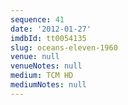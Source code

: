 ```yaml
---
sequence: 41
date: '2012-01-27'
imdbId: tt0054135
slug: oceans-eleven-1960
venue: null
venueNotes: null
medium: TCM HD
mediumNotes: null
---
```


